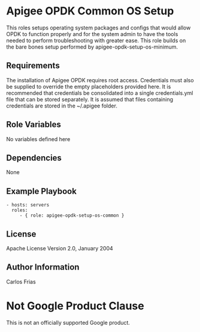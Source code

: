 Apigee OPDK Common OS Setup
=========

This roles setups operating system packages and configs that would allow OPDK to function properly and 
for the system admin to have the tools needed to perform troubleshooting with greater ease. This role builds on the 
bare bones setup performed by apigee-opdk-setup-os-minimum. 

Requirements
------------
The installation of Apigee OPDK requires root access. Credentials must also be supplied to override the empty placeholders
provided here. It is recommended that credentials be consolidated into a single credentials.yml file that can be stored 
separately. It is assumed that files containing credentials are stored in the ~/.apigee folder. 


Role Variables
--------------

No variables defined here

Dependencies
------------

None

Example Playbook
----------------

    - hosts: servers
      roles:
         - { role: apigee-opdk-setup-os-common }

License
-------

Apache License Version 2.0, January 2004

Author Information
------------------

Carlos Frias
<!-- BEGIN Google Required Disclaimer -->

# Not Google Product Clause

This is not an officially supported Google product.
<!-- END Google Required Disclaimer -->